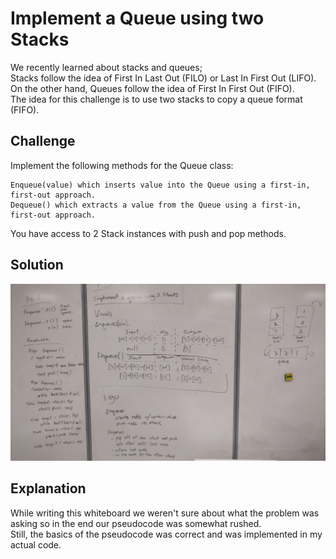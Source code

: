 # Implement a Queue using two Stacks
We recently learned about stacks and queues;  
Stacks follow the idea of First In Last Out (FILO) or Last In First Out (LIFO).  
On the other hand, Queues follow the idea of First In First Out (FIFO).  
The idea for this challenge is to use two stacks to copy a queue format (FIFO).  

## Challenge
Implement the following methods for the Queue class:  

	Enqueue(value) which inserts value into the Queue using a first-in, first-out approach.
	Dequeue() which extracts a value from the Queue using a first-in, first-out approach.
You have access to 2 Stack instances with push and pop methods.

## Solution
![Whiteboard of Initial Idea For Queue With 2 Stacks](../../assets/queue_with_stacks.jpg)

## Explanation
While writing this whiteboard we weren't sure about what the problem was asking so in the end our pseudocode was somewhat rushed.  
Still, the basics of the pseudocode was correct and was implemented in my actual code.  
